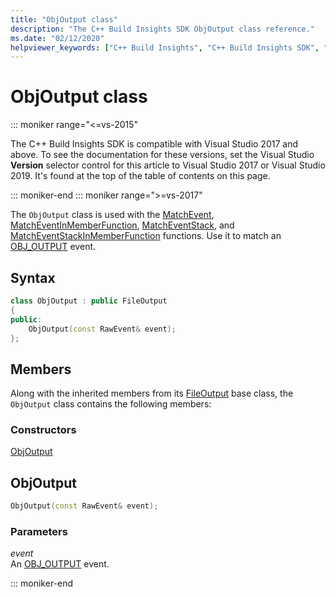 ```yaml
---
title: "ObjOutput class"
description: "The C++ Build Insights SDK ObjOutput class reference."
ms.date: "02/12/2020"
helpviewer_keywords: ["C++ Build Insights", "C++ Build Insights SDK", "ObjOutput", "throughput analysis", "build time analysis", "vcperf.exe"]
---
```

# ObjOutput class

::: moniker range="<=vs-2015"

The C++ Build Insights SDK is compatible with Visual Studio 2017 and above. To see the documentation for these versions, set the Visual Studio **Version** selector control for this article to Visual Studio 2017 or Visual Studio 2019. It's found at the top of the table of contents on this page.

::: moniker-end
::: moniker range=">=vs-2017"

The `ObjOutput` class is used with the [MatchEvent](../functions/match-event.md), [MatchEventInMemberFunction](../functions/match-event-in-member-function.md), [MatchEventStack](../functions/match-event-stack.md), and [MatchEventStackInMemberFunction](../functions/match-event-stack-in-member-function.md) functions. Use it to match an [OBJ_OUTPUT](../event-table.md#obj-output) event.

## Syntax

```cpp
class ObjOutput : public FileOutput
{
public:
    ObjOutput(const RawEvent& event);
};
```

## Members

Along with the inherited members from its [FileOutput](file-output.md) base class, the `ObjOutput` class contains the following members:

### Constructors

[ObjOutput](#obj-output)

## <a name="obj-output"></a> ObjOutput

```cpp
ObjOutput(const RawEvent& event);
```

### Parameters

*event*\
An [OBJ_OUTPUT](../event-table.md#obj-output) event.

::: moniker-end
